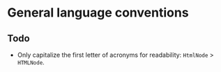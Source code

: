 # General language conventions

## Todo

- Only capitalize the first letter of acronyms for readability: `HtmlNode` > `HTMLNode`.
